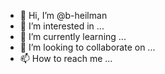 - 👋 Hi, I’m @b-heilman
- 👀 I’m interested in ...
- 🌱 I’m currently learning ...
- 💞️ I’m looking to collaborate on ...
- 📫 How to reach me ...

<!---
b-heilman/b-heilman is a ✨ special ✨ repository because its `README.md` (this file) appears on your GitHub profile.
You can click the Preview link to take a look at your changes.
--->
